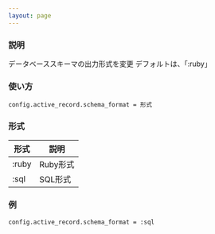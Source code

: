 ```yaml
---
layout: page
---
```

### 説明
データベーススキーマの出力形式を変更
デフォルトは、「:ruby」

### 使い方
    config.active_record.schema_format = 形式

### 形式

形式    | 説明
----- | ------
:ruby | Ruby形式
:sql  | SQL形式

### 例
    config.active_record.schema_format = :sql